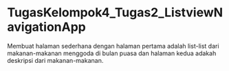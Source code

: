 # TugasKelompok4_Tugas2_ListviewNavigationApp
Membuat halaman sederhana dengan halaman pertama adalah list-list dari makanan-makanan menggoda di bulan puasa dan halaman kedua adakah deskripsi dari makanan-makanan.
